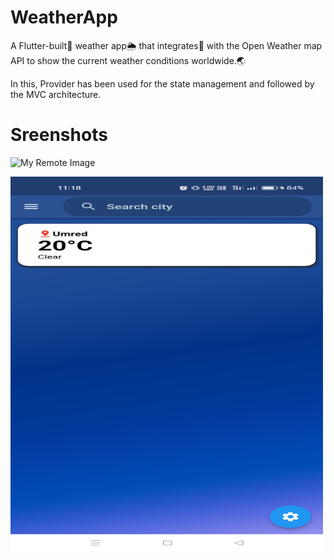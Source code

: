 # WeatherApp

A Flutter-built📳 weather app🌦️ that integrates🔗 with the Open Weather map API to show the current weather conditions worldwide.🌏    

In this, Provider has been used for the state management and followed by the MVC architecture.

# Sreenshots

![My Remote Image]([https://www.dropbox.com/s/.../my-remote-image.jpg](https://github.com/swatikawale/weatherApp/blob/main/images/ss/ss1.jpg)?dl=0)

<!DOCTYPE html>
<html>
<body>
<img src="https://github.com/swatikawale/weatherApp/blob/main/images/ss/ss1.png" alt="ss1" width="500" height="600">

</body>
</html>
